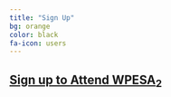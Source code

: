 ```yaml
---
title: "Sign Up"
bg: orange
color: black
fa-icon: users
---
```


## [Sign up to Attend WPESA<sub>2</sub>](https://stanford.zoom.us/meeting/register/tJIucu-pqT4iG9WRtENX0QtauZmhLyAiGCx8)

<!--## Apply to Present, Discuss, Attend-->


<!--#### **Submission Deadline: 12 February 2021**
{: .text-teal}
#### **Presenters Notified: ~ 19 February 2021**
{: .text-teal}
#### **Papers Circulated: 19 March 2021**
{: .text-teal} -->

<!--Applications to present at WPESA<sub>2</sub> are open! -->

<!--### [Apply here to present a paper, volunteer as a discussant, or get on the email list.](https://tinyurl.com/wpesa2)
{: .text-teal} -->
